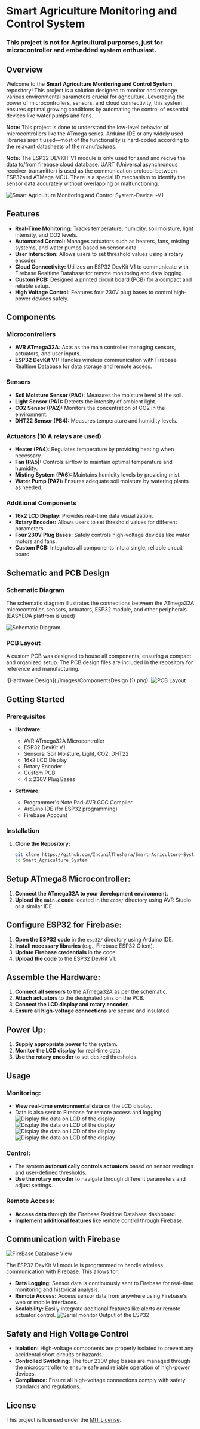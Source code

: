 # Smart Agriculture Monitoring and Control System

### This project is not for Agricultural purporses, just for microcontroller and embedded system enthusiast.

## Overview

Welcome to the **Smart Agriculture Monitoring and Control System** repository! This project is a solution designed to monitor and manage various environmental parameters crucial for agriculture. Leveraging the power of microcontrollers, sensors, and cloud connectivity, this system ensures optimal growing conditions by automating the control of essential devices like water pumps and fans.

**Note:** This project is done to understand the low-level behavior of microcontrollers like the ATmega series. Arduino IDE or any widely used libraries aren't used—most of the functionality is hard-coded according to the relavant datasheets of the manufactures.

**Note:** The ESP32 DEVKIT V1 module is only used for send and recive the data to/from firebase cloud database. UART (Universal asynchronous receiver-transmitter) is used as the communication protocol between ESP32and ATMega MCU. There is a special ID mechanism to identify the sensor data accurately without overlapping or malfunctioning.

![Smart Agriculture Monitoring and Control System-Device ~V1](./Images/smartAgriSystem.png)

## Features

- **Real-Time Monitoring:** Tracks temperature, humidity, soil moisture, light intensity, and CO2 levels.
- **Automated Control:** Manages actuators such as heaters, fans, misting systems, and water pumps based on sensor data.
- **User Interaction:** Allows users to set threshold values using a rotary encoder.
- **Cloud Connectivity:** Utilizes an ESP32 DevKit V1 to communicate with Firebase Realtime Database for remote monitoring and data logging.
- **Custom PCB:** Designed a printed circuit board (PCB) for a compact and reliable setup.
- **High Voltage Control:** Features four 230V plug bases to control high-power devices safely.

## Components

### Microcontrollers

- **AVR ATmega32A:** Acts as the main controller managing sensors, actuators, and user inputs.
- **ESP32 DevKit V1:** Handles wireless communication with Firebase Realtime Database for data storage and remote access.

### Sensors

- **Soil Moisture Sensor (PA0):** Measures the moisture level of the soil.
- **Light Sensor (PA1):** Detects the intensity of ambient light.
- **CO2 Sensor (PA2):** Monitors the concentration of CO2 in the environment.
- **DHT22 Sensor (PB4):** Measures temperature and humidity levels.

### Actuators (10 A relays are used)

- **Heater (PA4):** Regulates temperature by providing heating when necessary.
- **Fan (PA5):** Controls airflow to maintain optimal temperature and humidity.
- **Misting System (PA6):** Maintains humidity levels by providing mist.
- **Water Pump (PA7):** Ensures adequate soil moisture by watering plants as needed.

### Additional Components

- **16x2 LCD Display:** Provides real-time data visualization.
- **Rotary Encoder:** Allows users to set threshold values for different parameters.
- **Four 230V Plug Bases:** Safely controls high-voltage devices like water motors and fans.
- **Custom PCB:** Integrates all components into a single, reliable circuit board.

## Schematic and PCB Design

### Schematic Diagram

The schematic diagram illustrates the connections between the ATmega32A microcontroller, sensors, actuators, ESP32 module, and other peripherals.
(EASYEDA platfrom is used)

![Schematic Diagram](./Images/SchematicDiagram.png)

### PCB Layout

A custom PCB was designed to house all components, ensuring a compact and organized setup. The PCB design files are included in the repository for reference and manufacturing.

![Hardware Design](./Images/ComponentsDesign (1).png).
![PCB Layout](./Images/PCBLayOut.png)

## Getting Started

### Prerequisites

- **Hardware:**

  - AVR ATmega32A Microcontroller
  - ESP32 DevKit V1
  - Sensors: Soil Moisture, Light, CO2, DHT22
  - 16x2 LCD Display
  - Rotary Encoder
  - Custom PCB
  - 4 x 230V Plug Bases

- **Software:**
  - Programmer's Note Pad-AVR GCC Compiler
  - Arduino IDE (for ESP32 programming)
  - Firebase Account

### Installation

1. **Clone the Repository:**
   ```bash
   git clone https://github.com/IndunilThushara/Smart-Agriculture-System.git
   cd Smart_Agriculture_System
   ```

## Setup ATmega8 Microcontroller:

1. **Connect the ATmega32A to your development environment.**
2. **Upload the `main.c` code** located in the `code/` directory using AVR Studio or a similar IDE.

## Configure ESP32 for Firebase:

1. **Open the ESP32 code** in the `esp32/` directory using Arduino IDE.
2. **Install necessary libraries** (e.g., Firebase ESP32 Client).
3. **Update Firebase credentials** in the code.
4. **Upload the code** to the ESP32 DevKit V1.

## Assemble the Hardware:

1. **Connect all sensors** to the ATmega32A as per the schematic.
2. **Attach actuators** to the designated pins on the PCB.
3. **Connect the LCD display and rotary encoder.**
4. **Ensure all high-voltage connections** are secure and insulated.

## Power Up:

1. **Supply appropriate power** to the system.
2. **Monitor the LCD display** for real-time data.
3. **Use the rotary encoder** to set desired thresholds.

## Usage

### Monitoring:

- **View real-time environmental data** on the LCD display.
- Data is also sent to Firebase for remote access and logging.
  ![Display the data on LCD of the display](<./Images/DisplayData(1).png>)
  ![Display the data on LCD of the display](<./Images/DisplayDATA(2).png>)
  ![Display the data on LCD of the display](<./Images/DisplayDATA(3).png>)
  ![Display the data on LCD of the display](<./Images/DisplayDATA(4).png>)

### Control:

- The system **automatically controls actuators** based on sensor readings and user-defined thresholds.
- **Use the rotary encoder** to navigate through different parameters and adjust settings.

### Remote Access:

- **Access data** through the Firebase Realtime Database dashboard.
- **Implement additional features** like remote control through Firebase.

## Communication with Firebase

![FireBase Database View](./Images/FireBaseDataBaseView.png)

The ESP32 DevKit V1 module is programmed to handle wireless communication with Firebase. This allows for:

- **Data Logging:** Sensor data is continuously sent to Firebase for real-time monitoring and historical analysis.
- **Remote Access:** Access sensor data from anywhere using Firebase's web or mobile interfaces.
- **Scalability:** Easily integrate additional features like alerts or remote actuator control.
  ![Serial monitor Output of the ESP32](./Images/SerialMonitorOutPut.png)

## Safety and High Voltage Control

- **Isolation:** High-voltage components are properly isolated to prevent any accidental short circuits or hazards.
- **Controlled Switching:** The four 230V plug bases are managed through the microcontroller to ensure safe and reliable operation of high-power devices.
- **Compliance:** Ensure all high-voltage connections comply with safety standards and regulations.

## License

This project is licensed under the [MIT License](LICENSE).

